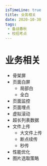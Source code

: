```yaml
---
isTimeLine: true
title: 业务相关
date: 2020-10-30
tags:
 - 备战春秋
 - 校招考点
---
```

# 业务相关
* 骨架屏
* 页面白屏
  * 局部白
  * 全白
* 页面监控
* 页面埋点
* 虚拟滚动
* 超长列表数据
* 文件上传
  * 大文件上传
  * 断点续传
  * 秒传
* 性能优化
* 图片选取策略
